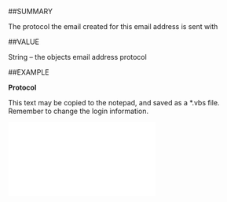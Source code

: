 
##SUMMARY

The protocol the email created for this email address is sent with


##VALUE

String – the objects email address protocol


##EXAMPLE

**Protocol**

This text may be copied to the notepad, and saved as a *.vbs file. Remember to change the login information.

![](..\..\Examples\vbs\SOEmail.Protocol.vbs.txt)

